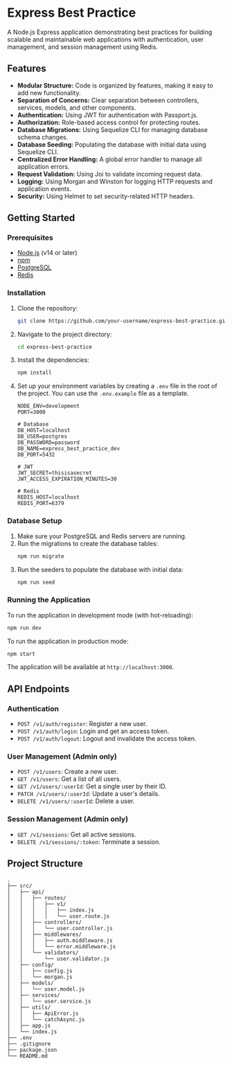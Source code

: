 # Express Best Practice

A Node.js Express application demonstrating best practices for building scalable and maintainable web applications with authentication, user management, and session management using Redis.

## Features

- **Modular Structure:** Code is organized by features, making it easy to add new functionality.
- **Separation of Concerns:** Clear separation between controllers, services, models, and other components.
- **Authentication:** Using JWT for authentication with Passport.js.
- **Authorization:** Role-based access control for protecting routes.
- **Database Migrations:** Using Sequelize CLI for managing database schema changes.
- **Database Seeding:** Populating the database with initial data using Sequelize CLI.
- **Centralized Error Handling:** A global error handler to manage all application errors.
- **Request Validation:** Using Joi to validate incoming request data.
- **Logging:** Using Morgan and Winston for logging HTTP requests and application events.
- **Security:** Using Helmet to set security-related HTTP headers.

## Getting Started

### Prerequisites

- [Node.js](https://nodejs.org/) (v14 or later)
- [npm](https://www.npmjs.com/)
- [PostgreSQL](https://www.postgresql.org/)
- [Redis](https://redis.io/)

### Installation

1. Clone the repository:
   ```bash
   git clone https://github.com/your-username/express-best-practice.git
   ```
2. Navigate to the project directory:
    ```bash
    cd express-best-practice
    ```
3. Install the dependencies:
    ```bash
    npm install
    ```
4. Set up your environment variables by creating a `.env` file in the root of the project. You can use the `.env.example` file as a template.
    ```
    NODE_ENV=development
    PORT=3000

    # Database
    DB_HOST=localhost
    DB_USER=postgres
    DB_PASSWORD=password
    DB_NAME=express_best_practice_dev
    DB_PORT=5432

    # JWT
    JWT_SECRET=thisisasecret
    JWT_ACCESS_EXPIRATION_MINUTES=30

    # Redis
    REDIS_HOST=localhost
    REDIS_PORT=6379
    ```

### Database Setup

1. Make sure your PostgreSQL and Redis servers are running.
2. Run the migrations to create the database tables:
    ```bash
    npm run migrate
    ```
3. Run the seeders to populate the database with initial data:
    ```bash
    npm run seed
    ```

### Running the Application

To run the application in development mode (with hot-reloading):

```bash
npm run dev
```

To run the application in production mode:
```bash
npm start
```

The application will be available at `http://localhost:3000`.

## API Endpoints

### Authentication

- `POST /v1/auth/register`: Register a new user.
- `POST /v1/auth/login`: Login and get an access token.
- `POST /v1/auth/logout`: Logout and invalidate the access token.

### User Management (Admin only)

- `POST /v1/users`: Create a new user.
- `GET /v1/users`: Get a list of all users.
- `GET /v1/users/:userId`: Get a single user by their ID.
- `PATCH /v1/users/:userId`: Update a user's details.
- `DELETE /v1/users/:userId`: Delete a user.

### Session Management (Admin only)

- `GET /v1/sessions`: Get all active sessions.
- `DELETE /v1/sessions/:token`: Terminate a session.


## Project Structure
```
.
├── src/
│   ├── api/
│   │   ├── routes/
│   │   │   ├── v1/
│   │   │   │   ├── index.js
│   │   │   │   └── user.route.js
│   │   ├── controllers/
│   │   │   └── user.controller.js
│   │   ├── middlewares/
│   │   │   ├── auth.middleware.js
│   │   │   └── error.middleware.js
│   │   └── validators/
│   │       └── user.validator.js
│   ├── config/
│   │   ├── config.js
│   │   └── morgan.js
│   ├── models/
│   │   └── user.model.js
│   ├── services/
│   │   └── user.service.js
│   ├── utils/
│   │   ├── ApiError.js
│   │   └── catchAsync.js
│   ├── app.js
│   └── index.js
├── .env
├── .gitignore
├── package.json
└── README.md
```
